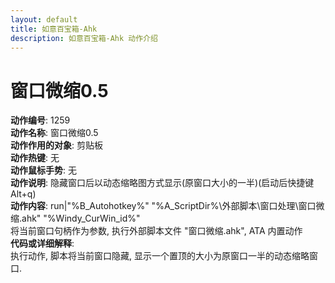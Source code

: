 ```yaml
---
layout: default
title: 如意百宝箱-Ahk
description: 如意百宝箱-Ahk 动作介绍
---
```

<link rel="stylesheet" href="../actions/css/atom-one-light.min.css">
<script src="../actions/js/highlight.min.js"></script>
<script>hljs.highlightAll();</script>

# [](#header-2) 窗口微缩0.5
**动作编号**: 1259  
**动作名称**: 窗口微缩0.5  
**动作作用的对象**: 剪贴板  
**动作热键**: 无  
**动作鼠标手势**: 无  
**动作说明**: 隐藏窗口后以动态缩略图方式显示(原窗口大小的一半)(启动后快捷键 Alt+q)  
**动作内容**: run|"%B_Autohotkey%" "%A_ScriptDir%\外部脚本\窗口处理\窗口微缩.ahk" "%Windy_CurWin_id%"  
将当前窗口句柄作为参数, 执行外部脚本文件 "窗口微缩.ahk", ATA 内置动作  
**代码或详细解释**:  
执行动作, 脚本将当前窗口隐藏, 显示一个置顶的大小为原窗口一半的动态缩略窗口.  